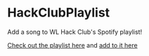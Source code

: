 # HackClubPlaylist
Add a song to WL Hack Club's Spotify playlist!

[Check out the playlist here](https://open.spotify.com/user/matthewstanciu/playlist/5dPp7yV9i8mELe1Kk9UC6D?si=vTry7yyVRWq4WSNixgBHcg) and [add to it here](https://hackclubplaylist.glitch.me)
